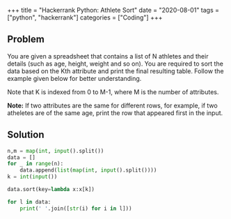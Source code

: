 +++
title = "Hackerrank Python: Athlete Sort"
date = "2020-08-01"
tags = ["python", "hackerrank"]
categories = ["Coding"]
+++

## Problem

You are given a spreadsheet that contains a list of N athletes and their details (such as age, height, weight and so on). You are required to sort the data based on the Kth attribute and print the final resulting table. Follow the example given below for better understanding.

Note that K is indexed from 0 to M-1, where M is the number of attributes.

**Note:** If two attributes are the same for different rows, for example, if two atheletes are of the same age, print the row that appeared first in the input.

## Solution

```python
n,m = map(int, input().split())
data = []
for _ in range(n):
    data.append(list(map(int, input().split())))
k = int(input())

data.sort(key=lambda x:x[k])

for l in data:
    print(' '.join([str(i) for i in l]))
```
